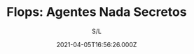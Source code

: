 ---
id: '3d020d48-20e6-4787-9357-32f856a8de59'
type: 'movie' # Filme, Série, Anime
title: "Flops: Agentes Nada Secretos"
synopsis: ["Os FLOPS estão de volta! Quando Matheus desaparece misteriosamente, Lucas, Dani e Fu precisam desvendar um esquema sinistro envolvendo animais indefesos. Com ajuda de uma espiã, eles farão de tudo para expor uma empresa pra lá de corrupta.",
]
originalTitle: "Flops: Agentes Nada Secretos"
date: '2021-04-05T16:56:26.000Z'
update: '2021-04-05T16:56:26.000Z'
releaseDate: '2020-12-04T03:00:00.000Z'
imdb:
  rating: '4.8' # 8.5
  id: '' # tt0470752
duration: '1h 14 Min'
trailer:
  urls: [
    'OUjXT0GFceQ',
  ]
tags: ['1080p']
genre: ['Comédia'] #
quality: 'WEB-DL' # BluRay, WEB-DL, HDTV, WEB-DL4K, WEB-DLe
format: 'Mkv' # MKV, MP4, TS
audio: 'Português' # Dublado, Legendado, Dual Audio, Dub & Leg
subtitle: 'S/L' # Português, inglês,
size: '1.43 GB' # 4.8 GB
audioQuality: 10
videoQuality: 10
directors: []
#  - name: 'Lana Wachowski'
#    image: ''
#  - name: 'Lilly Wachowski'
#    image: ''
cast: []
#  - name: 'Keanu Reeves'
#    image: ''
#    characterName: 'Neo'
writers: []
#  - name: ''
#    image: ''
maturityRating:
  age: '' # L , 10, 12, 14, 16, 18
  topics: [''] # Violence, Illegal drugs, Inappropriate Language, Legal Drugs, Sexual Content, Extreme Violence
###########################################
download:
  
  - url: 'magnet:?xt=urn:btih:a9ea4816c632968236b136201c45008493a781e7&dn=LAPUMiA.Org%20-%20Flops.Agentes.Nada.Secretos.2020.1080p.WEB-DL.AAC2.0.H.264-TDF&tr=udp%3a%2f%2ftracker.opentrackr.org%3a1337%2fannounce&tr=udp%3a%2f%2ftracker.openbittorrent.com%3a80%2fannounce&tr=udp%3a%2f%2ftracker.trackerfix.com%3a80%2fannounce&tr=udp%3a%2f%2ftracker.coppersurfer.tk%3a6969%2fannounce&tr=udp%3a%2f%2ftracker.leechers-paradise.org%3a6969%2fannounce&tr=udp%3a%2f%2feddie4.nl%3a6969%2fannounce&tr=udp%3a%2f%2fp4p.arenabg.com%3a1337%2fannounce&tr=udp%3a%2f%2fexplodie.org%3a6969%2fannounce&tr=udp%3a%2f%2fzer0day.ch%3a1337%2fannounce'
    resolution: '1080p' # 720p, 1080p, 4K,
    audio: 'Dual Áudio' # Dublado, Legendado, Dual Audio
    size: '' # 4.8 GB
    quality: '' # BluRay, WEB-DL
    format: '' # MKV
images:
  cover: '/assets/movies/flops-agentes-nada-secretos.jpg'
  background: '/assets/movies/'
---